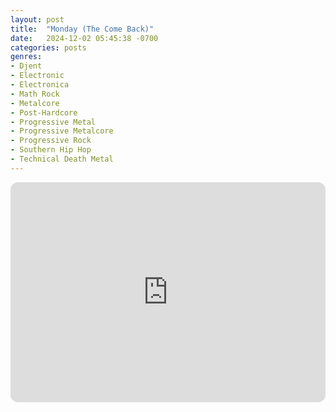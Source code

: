 ```yaml
---
layout: post
title:  "Monday (The Come Back)"
date:   2024-12-02 05:45:38 -0700
categories: posts
genres:
- Djent
- Electronic
- Electronica
- Math Rock
- Metalcore
- Post-Hardcore
- Progressive Metal
- Progressive Metalcore
- Progressive Rock
- Southern Hip Hop
- Technical Death Metal 
---
```

<iframe style="border-radius:12px" src="https://open.spotify.com/embed/playlist/5PwemzHnOVyWZC7TUBmnFK?utm_source=generator" width="100%" height="352" frameBorder="0" allowfullscreen="" allow="autoplay; clipboard-write; encrypted-media; fullscreen; picture-in-picture" loading="lazy"></iframe>